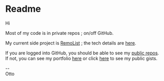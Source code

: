 # Readme

Hi

Most of my code is in private repos ; on/off GitHub.

My current side project is [RemoList](https://remolist.com) ; the tech details are [here](https://docs.google.com/document/d/13n46E8k5GjLLkJgEWlzOVheHdxtO9GWghSwP4yM6kT0/). 

If you are logged into GitHub, you should be able to see my [public repos](https://github.com/ottograjeda?tab=repositories).   
If not, you can see my portfolio [here](https://grajeda.com/portfolio/) or click [here](https://gist.github.com/ottograjeda/) to see my public gists.   

--   
Otto
